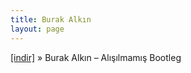```yaml
---
title: Burak Alkın
layout: page
---
```


<a href="https://cloud.mail.ru/public/81d793892bb4/Burak%20Alk%C4%B1n%20-%20Al%C4%B1%C5%9F%C4%B1lmam%C4%B1%C5%9F%20%28Bootleg%29" target="_blank">[indir]</a>  »  Burak Alkın &#8211; Alışılmamış Bootleg